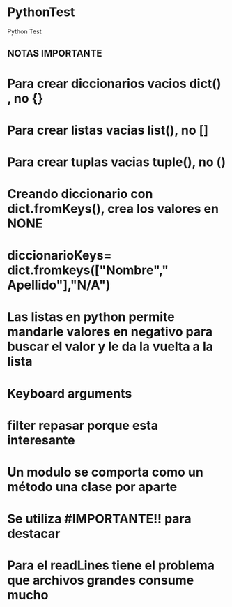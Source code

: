# PythonTest
Python Test


## NOTAS IMPORTANTE
# Para crear diccionarios vacios dict() , no {}
# Para crear listas vacias list(), no []
# Para crear tuplas vacias tuple(), no ()
# Creando diccionario con dict.fromKeys(), crea los valores en NONE
#   diccionarioKeys=  dict.fromkeys(["Nombre"," Apellido"],"N/A")
# Las listas en python permite mandarle valores en negativo para buscar el valor y le da la vuelta a la lista
# Keyboard arguments
# filter repasar porque esta interesante
# Un modulo se comporta como un método una clase por aparte
# Se utiliza #IMPORTANTE!! para destacar
# Para el readLines tiene el problema que archivos grandes consume mucho